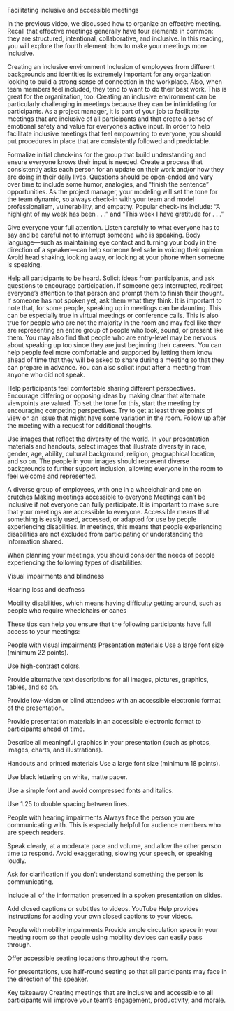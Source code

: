 Facilitating inclusive and accessible meetings

In the previous video, we discussed how to organize an effective meeting. Recall that effective meetings generally have four elements in common: 
they are structured, 
intentional, 
collaborative, 
and inclusive. 
In this reading, you will explore the fourth element: how to make your meetings more inclusive. 

Creating an inclusive environment
Inclusion of employees from different backgrounds and identities is extremely important for any organization looking to build a strong sense of connection in the workplace. Also, when team members feel included, they tend to want to do their best work. This is great for the organization, too. Creating an inclusive environment can be particularly challenging in meetings because they can be intimidating for participants. As a project manager, it is part of your job to facilitate meetings that are inclusive of all participants and that create a sense of emotional safety and value for everyone’s active input. In order to help facilitate inclusive meetings that feel empowering to everyone, you should put procedures in place that are consistently followed and predictable. 

Formalize initial check-ins for the group that build understanding and ensure everyone knows their input is needed. Create a process that consistently asks each person for an update on their work and/or how they are doing in their daily lives. Questions should be open-ended and vary over time to include some humor, analogies, and “finish the sentence” opportunities. As the project manager, your modeling will set the tone for the team dynamic, so always check-in with your team and model professionalism, vulnerability, and empathy. Popular check-ins include: “A highlight of my week has been . . .” and “This week I have gratitude for . . .” 

Give everyone your full attention. Listen carefully to what everyone has to say and be careful not to interrupt someone who is speaking. Body language—such as maintaining eye contact and turning your body in the direction of a speaker—can help someone feel safe in voicing their opinion. Avoid head shaking, looking away, or looking at your phone when someone is speaking.

Help all participants to be heard. Solicit ideas from participants, and ask questions to encourage participation. If someone gets interrupted, redirect everyone’s attention to that person and prompt them to finish their thought. If someone has not spoken yet, ask them what they think. It is important to note that, for some people, speaking up in meetings can be daunting. This can be especially true in virtual meetings or conference calls. This is also true for people who are not the majority in the room and may feel like they are representing an entire group of people who look, sound, or present like them. You may also find that people who are entry-level may be nervous about speaking up too since they are just beginning their careers. You can help people feel more comfortable and supported by letting them know ahead of time that they will be asked to share during a meeting so that they can prepare in advance. You can also solicit input after a meeting from anyone who did not speak.

Help participants feel comfortable sharing different perspectives. Encourage differing or opposing ideas by making clear that alternate viewpoints are valued. To set the tone for this, start the meeting by encouraging competing perspectives. Try to get at least three points of view on an issue that might have some variation in the room. Follow up after the meeting with a request for additional thoughts. 

Use images that reflect the diversity of the world. In your presentation materials and handouts, select images that illustrate diversity in race, gender, age, ability, cultural background, religion, geographical location, and so on. The people in your images should represent diverse backgrounds to further support inclusion, allowing everyone in the room to feel welcome and represented. 

A diverse group of employees, with one in a wheelchair and one on crutches
Making meetings accessible to everyone
Meetings can’t be inclusive if not everyone can fully participate. It is important to make sure that your meetings are accessible to everyone. Accessible means that something is easily used, accessed, or adapted for use by people experiencing disabilities. In meetings, this means that people experiencing disabilities are not excluded from participating or understanding the information shared. 

When planning your meetings, you should consider the needs of people experiencing the following types of disabilities:

Visual impairments and blindness

Hearing loss and deafness

Mobility disabilities, which means having difficulty getting around, such as people who require wheelchairs or canes

These tips can help you ensure that the following participants have full access to your meetings:

People with visual impairments
Presentation materials
Use a large font size (minimum 22 points).

Use high-contrast colors.

Provide alternative text descriptions for all images, pictures, graphics, tables, and so on.

Provide low-vision or blind attendees with an accessible electronic format of the presentation.

Provide presentation materials in an accessible electronic format to participants ahead of time.

Describe all meaningful graphics in your presentation (such as photos, images, charts, and illustrations).

Handouts and printed materials
Use a large font size (minimum 18 points).

Use black lettering on white, matte paper.

Use a simple font and avoid compressed fonts and italics.

Use 1.25 to double spacing between lines.

People with hearing impairments 
Always face the person you are communicating with. This is especially helpful for audience members who are speech readers.

Speak clearly, at a moderate pace and volume, and allow the other person time to respond. Avoid exaggerating, slowing your speech, or speaking loudly.

Ask for clarification if you don’t understand something the person is communicating.

Include all of the information presented in a spoken presentation on slides.

Add closed captions or subtitles to videos. YouTube Help provides instructions for adding your own closed captions to your videos. 

People with mobility impairments
Provide ample circulation space in your meeting room so that people using mobility devices can easily pass through. 

Offer accessible seating locations throughout the room. 

For presentations, use half-round seating so that all participants may face in the direction of the speaker. 

Key takeaway
Creating meetings that are inclusive and accessible to all participants will improve your team’s engagement, productivity, and morale.

